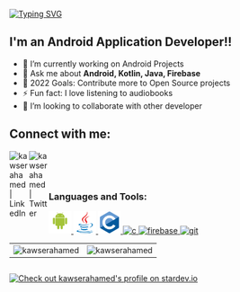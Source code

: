 [![Typing SVG](https://readme-typing-svg.herokuapp.com?font=&size=23&pause=1000&width=440&lines=%F0%9F%91%8B%F0%9F%8F%BC+Hi+there%2C+I'm+Kawser+Ahamed)](https://github.com/kawserahamed)



## I'm an Android Application Developer!!

- 🔭 I’m currently working on Android Projects
- 💬 Ask me about **Android, Kotlin, Java, Firebase**
- 🥅 2022 Goals: Contribute more to Open Source projects
- ⚡ Fun fact: I love listening to audiobooks
- 👯 I’m looking to collaborate with other developer


## Connect with me:

  [<img align="left" alt="kawserahamed | LinkedIn" width="35px" src="https://upload.wikimedia.org/wikipedia/commons/thumb/f/f8/LinkedIn_icon_circle.svg/2048px-LinkedIn_icon_circle.svg.png" />][linkedin]
  [<img align="left" alt="kawserahamed | Twitter" width="35px" src="https://iconape.com/wp-content/png_logo_vector/facebook-f-logo-2019.png" />][facebook]
<br />
 
 <br />
 
 

<h3 align="left">Languages and Tools:</h3>
<p align="left"> 
  <a href="https://developer.android.com" target="_blank" rel="noreferrer"> 
    <img src="https://raw.githubusercontent.com/devicons/devicon/master/icons/android/android-original-wordmark.svg" alt="android" width="40" height="40"/> 
  </a> 
   <a href="https://www.java.com" target="_blank" rel="noreferrer">
    <img src="https://raw.githubusercontent.com/devicons/devicon/master/icons/java/java-original.svg" alt="java" width="40" height="40"/>
  </a>
  <a href="https://www.cprogramming.com/" target="_blank" rel="noreferrer"> 
  <img src="https://raw.githubusercontent.com/devicons/devicon/master/icons/c/c-original.svg" alt="c" width="40" height="40"/> 
  </a> 
  <a href="https://kotlinlang.org/" target="_blank" rel="noreferrer"> 
  <img src="https://res.cloudinary.com/practicaldev/image/fetch/s--XMw9Io8X--/c_fill,f_auto,fl_progressive,h_320,q_auto,w_320/https://dev-to-uploads.s3.amazonaws.com/uploads/organization/profile_image/2485/80d41bc3-7f05-444c-a32e-ceb190e486b1.png" alt="c" width="40" height="40"/> 
  </a> 
  <a href="https://firebase.google.com/" target="_blank" rel="noreferrer">
  <img src="https://www.vectorlogo.zone/logos/firebase/firebase-icon.svg" alt="firebase" width="40" height="40"/>
  </a> 
  <a href="https://git-scm.com/" target="_blank" rel="noreferrer">
    <img src="https://www.vectorlogo.zone/logos/git-scm/git-scm-icon.svg" alt="git" width="40" height="40"/>
  </a> 
 
</p>



 [linkedin]: https://www.linkedin.com/in/kawser-ahamed-9a52731a6/
 [facebook]: https://www.facebook.com/kawserrrrr/




<table cellspacing="0" cellpadding="0" style="border:none;">
  <tr>
    <td>
      <img align="center" src="https://github-readme-stats.vercel.app/api?username=kawserahamed&show_icons=true&locale=en" alt="kawserahamed" />
    </td>

 <td>
      <img align="center" src="https://github-readme-streak-stats.herokuapp.com/?user=kawserahamed&" alt="kawserahamed" />
    </td>
   </tr>
</table>
<table cellspacing="0" cellpadding="0" style="border:none;">
 
</table>

<a href="https://stardev.io/developers/kawserahamed"><img alt="Check out kawserahamed's profile on stardev.io" src="https://stardev.io/developers/kawserahamed/badge/languages/global.svg" /></a>




